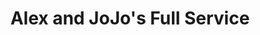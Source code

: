 ---
title: "Alex and JoJo's Full Service"
url: /greensboro/alex-and-jojos-full-service/
shop: car repair
---